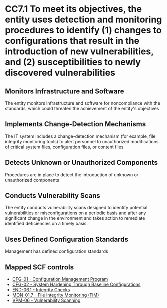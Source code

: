 # CC7.1 To meet its objectives, the entity uses detection and monitoring procedures to identify (1) changes to configurations that result in the introduction of new vulnerabilities, and (2) susceptibilities to newly discovered vulnerabilities
## Monitors Infrastructure and Software
The entity monitors infrastructure and software for noncompliance with the standards, which could threaten the achievement of the entity's objectives
## Implements Change-Detection Mechanisms
The IT system includes a change-detection mechanism (for example, file integrity monitoring tools) to alert personnel to unauthorized modifications of critical system files, configuration files, or content files
## Detects Unknown or Unauthorized Components
Procedures are in place to detect the introduction of unknown or unauthorized components
## Conducts Vulnerability Scans
The entity conducts vulnerability scans designed to identify potential vulnerabilities or misconfigurations on a periodic basis and after any significant change in the environment and takes action to remediate identified deficiencies on a timely basis.
## Uses Defined Configuration Standards
Management has defined configuration standards
## Mapped SCF controls
- [CFG-01 - Configuration Management Program](../scf/cfg-01-configurationmanagementprogram.md)
- [CFG-02 - System Hardening Through Baseline Configurations](../scf/cfg-02-systemhardeningthroughbaselineconfigurations.md)
- [END-06.1 - Integrity Checks](../scf/end-061-integritychecks.md)
- [MON-01.7 - File Integrity Monitoring (FIM)](../scf/mon-017-fileintegritymonitoring(fim).md)
- [VPM-06 - Vulnerability Scanning](../scf/vpm-06-vulnerabilityscanning.md)